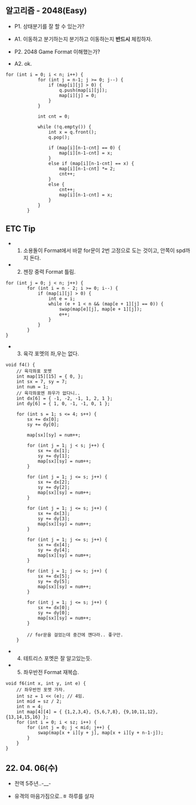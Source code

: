 ## 알고리즘 - 2048(Easy)

 - P1. 상태분기를 잘 할 수 있는가?

 - A1. 이동하고 분기하는지 분기하고 이동하는지 **반드시** 체킹하자.

 - P2. 2048 Game Format 이해했는가? 

 - A2. ok.

```
for (int i = 0; i < n; i++) {
			for (int j = n-1; j >= 0; j--) {
				if (map[i][j] > 0) {
					q.push(map[i][j]);
					map[i][j] = 0;
				}
			}

			int cnt = 0;

			while (!q.empty()) {
				int x = q.front();
				q.pop();

				if (map[i][n-1-cnt] == 0) {
					map[i][n-1-cnt] = x;
				}
				else if (map[i][n-1-cnt] == x) {
					map[i][n-1-cnt] *= 2;
					cnt++;
				}
				else {
					cnt++;
					map[i][n-1-cnt] = x;
				}
			}
		}
```

## ETC Tip

 - 1. 소용돌이 Format에서 바깥 for문이 2번 고정으로 도는 것이고, 안쪽이 spd까지 돈다.

 - 2. 젠장 중력 Format 틀림.

```
for (int j = 0; j < n; j++) {
		for (int i = n - 2; i >= 0; i--) {
			if (map[i][j] > 0) {
				int e = i;
				while (e + 1 < n && (map[e + 1][j] == 0)) {
					swap(map[e][j], map[e + 1][j]);
					e++;
				}
			}
		}
}
```

 - 3. 육각 포멧의 좌,우는 없다.

```
void f4() {
	// 육각좌표 포멧
	int map[15][15] = { 0, };
	int sx = 7, sy = 7;
	int num = 1;
	// 육각좌표엔 좌우가 없다니..
	int dx[6] = { -1, -2, -1, 1, 2, 1 };
	int dy[6] = { 1, 0, -1, -1, 0, 1 };

	for (int s = 1; s <= 4; s++) {
		sx += dx[0];
		sy += dy[0];

		map[sx][sy] = num++;

		for (int j = 1; j < s; j++) {
			sx += dx[1];
			sy += dy[1];
			map[sx][sy] = num++;
		}

		for (int j = 1; j <= s; j++) {
			sx += dx[2];
			sy += dy[2];
			map[sx][sy] = num++;
		}

		for (int j = 1; j <= s; j++) {
			sx += dx[3];
			sy += dy[3];
			map[sx][sy] = num++;
		}

		for (int j = 1; j <= s; j++) {
			sx += dx[4];
			sy += dy[4];
			map[sx][sy] = num++;
		}

		for (int j = 1; j <= s; j++) {
			sx += dx[5];
			sy += dy[5];
			map[sx][sy] = num++;
		}

		for (int j = 1; j <= s; j++) {
			sx += dx[0];
			sy += dy[0];
			map[sx][sy] = num++;
		}

		// for문을 걸었는데 중간에 꺤다라.. 좋구만.
	}
```

 - 4. 테트리스 포멧은 잘 알고있는듯.

 - 5. 좌우반전 Format 재복습.

```
void f6(int x, int y, int e) {
	// 좌우반전 포멧 가자.
	int sz = 1 << (e); // 4임.
	int mid = sz / 2;
	int n = 4;
	int map[4][4] = { {1,2,3,4}, {5,6,7,8}, {9,10,11,12}, {13,14,15,16} };
	for (int i = 0; i < sz; i++) {
		for (int j = 0; j < mid; j++) {
			swap(map[x + i][y + j], map[x + i][y + n-1-j]);
		}
	}
}
```

## 22. 04. 06(수)

 - 전역 5주년..-__-

 - 유격의 마음가짐으로..ㅎ 하루를 살자